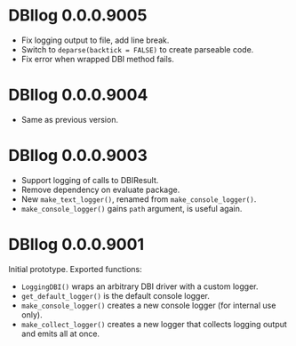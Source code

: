 # DBIlog 0.0.0.9005

- Fix logging output to file, add line break.
- Switch to `deparse(backtick = FALSE)` to create parseable code.
- Fix error when wrapped DBI method fails.


# DBIlog 0.0.0.9004

- Same as previous version.


# DBIlog 0.0.0.9003

- Support logging of calls to DBIResult.
- Remove dependency on evaluate package.
- New `make_text_logger()`, renamed from `make_console_logger()`.
- `make_console_logger()` gains `path` argument, is useful again.


# DBIlog 0.0.0.9001

Initial prototype. Exported functions:

- `LoggingDBI()` wraps an arbitrary DBI driver with a custom logger.
- `get_default_logger()` is the default console logger. 
- `make_console_logger()` creates a new console logger (for internal use only).
- `make_collect_logger()` creates a new logger that collects logging output and emits all at once.
